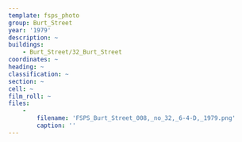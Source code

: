 ```yaml
---
template: fsps_photo
group: Burt_Street
year: '1979'
description: ~
buildings:
    - Burt_Street/32_Burt_Street
coordinates: ~
heading: ~
classification: ~
section: ~
cell: ~
film_roll: ~
files:
    -
        filename: 'FSPS_Burt_Street_008,_no_32,_6-4-D,_1979.png'
        caption: ''
---
```

